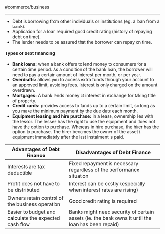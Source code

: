 #commerce/business 

---
- Debt is borrowing from other individuals or institutions (eg. a loan from a bank).
- Application for a loan required good credit rating (history of repaying debt on time).
- The lender needs to be assured that the borrower can repay on time.

#### Types of debt financing
- **Bank loans:** when a bank offers to lend money to consumers for a certain time period. As a condition of the bank loan, the borrower will need to pay a certain amount of interest per month, or per year.
- **Overdrafts:** allows you to access extra funds through your account to an approved limit, avoiding fees. Interest is only charged on the amount overdrawn.
- **Mortgages:** A bank lends money at interest in exchange for taking title of property.
- **Credit cards:** provides access to funds up to a certain limit, so long as you make the minimum payment by the due date each month.
- **Equipment leasing and hire purchase:** in a lease, ownership lies with the lessor. The lessee has the right to use the equipment and does not have the option to purchase. Whereas in hire purchase, the hirer has the option to purchase. The hirer becomes the owner of the asset / equipment immediately after the last instalment is paid.


| Advantages of Debt Finance                            | Disadvantages of Debt Finance                                                                     |
| ----------------------------------------------------- | ------------------------------------------------------------------------------------------------- |
| Interests are tax deductible                          | Fixed repayment is necessary regardless of the performance situation                              |
| Profit does not have to be distributed                | Interest can be costly (especially when interest rates are rising)                                |
| Owners retain control of the business operation       | Good credit rating is required                                                                    |
| Easier to budget and calculate the expected cash flow | Banks might need security of certain assets (ie. the bank owns it until the loan has been repaid) |


